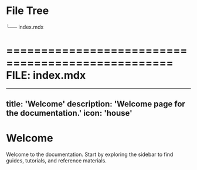 # File Tree

└── index.mdx


==================================================
FILE: index.mdx
==================================================
---
title: 'Welcome'
description: 'Welcome page for the documentation.'
icon: 'house'
---

# Welcome

Welcome to the documentation. Start by exploring the sidebar to find guides, tutorials, and reference materials.
